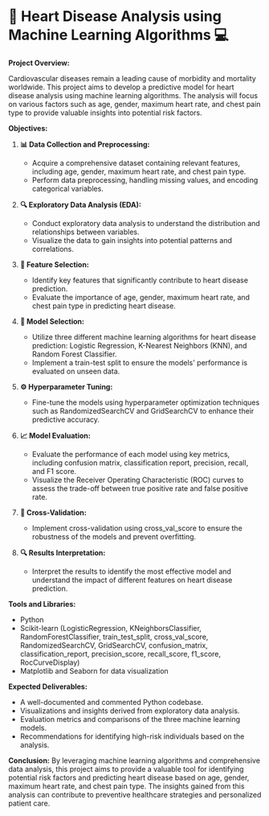 # 💖 Heart Disease Analysis using Machine Learning Algorithms 💻

**Project Overview:**

Cardiovascular diseases remain a leading cause of morbidity and mortality worldwide. This project aims to develop a predictive model for heart disease analysis using machine learning algorithms. The analysis will focus on various factors such as age, gender, maximum heart rate, and chest pain type to provide valuable insights into potential risk factors.

**Objectives:**

1. **📊 Data Collection and Preprocessing:**
   - Acquire a comprehensive dataset containing relevant features, including age, gender, maximum heart rate, and chest pain type.
   - Perform data preprocessing, handling missing values, and encoding categorical variables.

2. **🔍 Exploratory Data Analysis (EDA):**
   - Conduct exploratory data analysis to understand the distribution and relationships between variables.
   - Visualize the data to gain insights into potential patterns and correlations.

3. **🎯 Feature Selection:**
   - Identify key features that significantly contribute to heart disease prediction.
   - Evaluate the importance of age, gender, maximum heart rate, and chest pain type in predicting heart disease.

4. **🤖 Model Selection:**
   - Utilize three different machine learning algorithms for heart disease prediction: Logistic Regression, K-Nearest Neighbors (KNN), and Random Forest Classifier.
   - Implement a train-test split to ensure the models' performance is evaluated on unseen data.

5. **⚙️ Hyperparameter Tuning:**
   - Fine-tune the models using hyperparameter optimization techniques such as RandomizedSearchCV and GridSearchCV to enhance their predictive accuracy.

6. **📈 Model Evaluation:**
   - Evaluate the performance of each model using key metrics, including confusion matrix, classification report, precision, recall, and F1 score.
   - Visualize the Receiver Operating Characteristic (ROC) curves to assess the trade-off between true positive rate and false positive rate.

7. **🔄 Cross-Validation:**
   - Implement cross-validation using cross_val_score to ensure the robustness of the models and prevent overfitting.

8. **🔍 Results Interpretation:**
   - Interpret the results to identify the most effective model and understand the impact of different features on heart disease prediction.

**Tools and Libraries:**
- Python
- Scikit-learn (LogisticRegression, KNeighborsClassifier, RandomForestClassifier, train_test_split, cross_val_score, RandomizedSearchCV, GridSearchCV, confusion_matrix, classification_report, precision_score, recall_score, f1_score, RocCurveDisplay)
- Matplotlib and Seaborn for data visualization

**Expected Deliverables:**
- A well-documented and commented Python codebase.
- Visualizations and insights derived from exploratory data analysis.
- Evaluation metrics and comparisons of the three machine learning models.
- Recommendations for identifying high-risk individuals based on the analysis.

**Conclusion:**
By leveraging machine learning algorithms and comprehensive data analysis, this project aims to provide a valuable tool for identifying potential risk factors and predicting heart disease based on age, gender, maximum heart rate, and chest pain type. The insights gained from this analysis can contribute to preventive healthcare strategies and personalized patient care.
